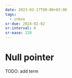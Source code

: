 ```yaml
---
date: 2023-03-17T00:00+03:00
tags:
  - inbox
sr-due: 2024-02-02
sr-interval: 6
sr-ease: 228
---
```


# Null pointer

TODO: add term
